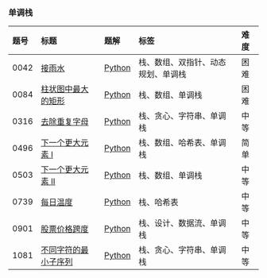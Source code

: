 ### 单调栈

| 题号 | 标题                                                                                              | 题解                                                                                                                                                                        | 标签                               | 难度 |
| :--- | :------------------------------------------------------------------------------------------------ | :-------------------------------------------------------------------------------------------------------------------------------------------------------------------------- | :--------------------------------- | :--- |
| 0042 | [接雨水](https://leetcode.cn/problems/trapping-rain-water/)                                       | [Python](https://github.com/itcharge/LeetCode-Py/blob/main/Solutions/0042.%20%E6%8E%A5%E9%9B%A8%E6%B0%B4.md)                                                                | 栈、数组、双指针、动态规划、单调栈 | 困难 |
| 0084 | [柱状图中最大的矩形](https://leetcode.cn/problems/largest-rectangle-in-histogram/)                | [Python](https://github.com/itcharge/LeetCode-Py/blob/main/Solutions/0084.%20%E6%9F%B1%E7%8A%B6%E5%9B%BE%E4%B8%AD%E6%9C%80%E5%A4%A7%E7%9A%84%E7%9F%A9%E5%BD%A2.md)          | 栈、数组、单调栈                   | 困难 |
| 0316 | [去除重复字母](https://leetcode.cn/problems/remove-duplicate-letters/)                            | [Python](https://github.com/itcharge/LeetCode-Py/blob/main/Solutions/0316.%20%E5%8E%BB%E9%99%A4%E9%87%8D%E5%A4%8D%E5%AD%97%E6%AF%8D.md)                                     | 栈、贪心、字符串、单调栈           | 中等 |
| 0496 | [下一个更大元素 I](https://leetcode.cn/problems/next-greater-element-i/)                          | [Python](https://github.com/itcharge/LeetCode-Py/blob/main/Solutions/0496.%20%E4%B8%8B%E4%B8%80%E4%B8%AA%E6%9B%B4%E5%A4%A7%E5%85%83%E7%B4%A0%20I.md)                        | 栈、数组、哈希表、单调栈           | 简单 |
| 0503 | [下一个更大元素 II](https://leetcode.cn/problems/next-greater-element-ii/)                        | [Python](https://github.com/itcharge/LeetCode-Py/blob/main/Solutions/0503.%20%E4%B8%8B%E4%B8%80%E4%B8%AA%E6%9B%B4%E5%A4%A7%E5%85%83%E7%B4%A0%20II.md)                       | 栈、数组、单调栈                   | 中等 |
| 0739 | [每日温度](https://leetcode.cn/problems/daily-temperatures/)                                      | [Python](https://github.com/itcharge/LeetCode-Py/blob/main/Solutions/0739.%20%E6%AF%8F%E6%97%A5%E6%B8%A9%E5%BA%A6.md)                                                       | 栈、哈希表                         | 中等 |
| 0901 | [股票价格跨度](https://leetcode.cn/problems/online-stock-span/)                                   | [Python](https://github.com/itcharge/LeetCode-Py/blob/main/Solutions/0901.%20%E8%82%A1%E7%A5%A8%E4%BB%B7%E6%A0%BC%E8%B7%A8%E5%BA%A6.md)                                     | 栈、设计、数据流、单调栈           | 中等 |
| 1081 | [不同字符的最小子序列](https://leetcode.cn/problems/smallest-subsequence-of-distinct-characters/) | [Python](https://github.com/itcharge/LeetCode-Py/blob/main/Solutions/1081.%20%E4%B8%8D%E5%90%8C%E5%AD%97%E7%AC%A6%E7%9A%84%E6%9C%80%E5%B0%8F%E5%AD%90%E5%BA%8F%E5%88%97.md) | 栈、贪心、字符串、单调栈           | 中等 |

